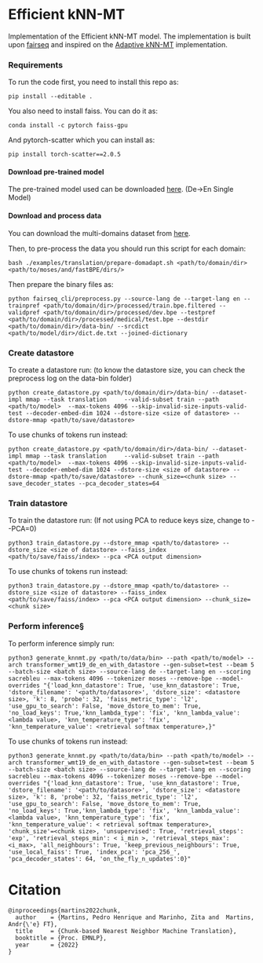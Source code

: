 # Efficient kNN-MT
Implementation of the Efficient kNN-MT model.
The implementation is built upon [fairseq](https://github.com/pytorch/fairseq) and inspired on the [Adaptive kNN-MT](https://github.com/zhengxxn/adaptive-knn-mt) implementation.

### Requirements

To run the code first, you need to install this repo as:

```
pip install --editable .
```

You  also need to install faiss. You can do it as:
```
conda install -c pytorch faiss-gpu
```
And  pytorch-scatter which you can install as:
```
pip install torch-scatter==2.0.5
```

####  Download pre-trained model
The pre-trained model used can be downloaded [here](https://github.com/pytorch/fairseq/blob/master/examples/wmt19/README.md). (De->En Single Model)

#### Download and process data
You can download the multi-domains dataset from [here](https://github.com/roeeaharoni/unsupervised-domain-clusters).

Then, to pre-process the data you should run this script for each domain:
```
bash ./examples/translation/prepare-domadapt.sh <path/to/domain/dir> <path/to/moses/and/fastBPE/dirs/>
```
Then prepare the binary files as:
```
python fairseq_cli/preprocess.py --source-lang de --target-lang en --trainpref <path/to/domain/dir>/processed/train.bpe.filtered --validpref <path/to/domain/dir>/processed/dev.bpe --testpref <path/to/domain/dir>/processed/medical/test.bpe --destdir <path/to/domain/dir>/data-bin/ --srcdict <path/to/model/dir>/dict.de.txt --joined-dictionary
```

### Create datastore
To create a datastore run: (to know the datastore size, you can check the preprocess log on the data-bin folder)
```
python create_datastore.py <path/to/domain/dir>/data-bin/ --dataset-impl mmap --task translation     --valid-subset train --path <path/to/model>  --max-tokens 4096 --skip-invalid-size-inputs-valid-test --decoder-embed-dim 1024 --dstore-size <size of datastore> --dstore-mmap <path/to/save/datastore>
```

To use chunks of tokens run instead:
```
python create_datastore.py <path/to/domain/dir>/data-bin/ --dataset-impl mmap --task translation     --valid-subset train --path <path/to/model>  --max-tokens 4096 --skip-invalid-size-inputs-valid-test --decoder-embed-dim 1024 --dstore-size <size of datastore> --dstore-mmap <path/to/save/datastore> --chunk_size=<chunk size> --save_decoder_states --pca_decoder_states=64
```

### Train datastore
To train the datastore run: (If not using PCA to reduce keys size, change to --PCA=0)
```
python3 train_datastore.py --dstore_mmap <path/to/datastore> --dstore_size <size of datastore> --faiss_index <path/to/save/faiss/index> --pca <PCA output dimension> 
```

To use chunks of tokens run instead:
```
python3 train_datastore.py --dstore_mmap <path/to/datastore> --dstore_size <size of datastore> --faiss_index <path/to/save/faiss/index> --pca <PCA output dimension> --chunk_size=<chunk size>
```

### Perform inference§
To perform inference simply run:
```
python3 generate_knnmt.py <path/to/data/bin> --path <path/to/model> --arch transformer_wmt19_de_en_with_datastore --gen-subset=test --beam 5 --batch-size <batch size> --source-lang de --target-lang en --scoring sacrebleu --max-tokens 4096 --tokenizer moses --remove-bpe --model-overrides "{'load_knn_datastore': True, 'use_knn_datastore': True, 'dstore_filename': '<path/to/datasore>', 'dstore_size': <datastore size>, 'k': 8, 'probe': 32, 'faiss_metric_type': 'l2', 'use_gpu_to_search': False, 'move_dstore_to_mem': True, 'no_load_keys': True,'knn_lambda_type': 'fix', 'knn_lambda_value': <lambda value>, 'knn_temperature_type': 'fix', 'knn_temperature_value': <retrieval softmax temperature>,}" 
```

To use chunks of tokens run instead:
```
python3 generate_knnmt.py <path/to/data/bin> --path <path/to/model> --arch transformer_wmt19_de_en_with_datastore --gen-subset=test --beam 5 --batch-size <batch size> --source-lang de --target-lang en --scoring sacrebleu --max-tokens 4096 --tokenizer moses --remove-bpe --model-overrides "{'load_knn_datastore': True, 'use_knn_datastore': True, 'dstore_filename': '<path/to/datasore>', 'dstore_size': <datastore size>, 'k': 8, 'probe': 32, 'faiss_metric_type': 'l2', 'use_gpu_to_search': False, 'move_dstore_to_mem': True, 'no_load_keys': True,'knn_lambda_type': 'fix', 'knn_lambda_value': <lambda value>, 'knn_temperature_type': 'fix', 'knn_temperature_value': < retrieval softmax temperature>, 'chunk_size'=<chunk size>, 'unsupervised': True, 'retrieval_steps': 'exp', 'retrieval_steps_min': < i_min >, 'retrieval_steps_max': <i_max>, 'all_neighbours': True, 'keep_previous_neighbours': True, 'use_local_faiss': True, 'index_pca': 'pca_256_', 'pca_decoder_states': 64, 'on_the_fly_n_updates':0}" 
```

# Citation

    @inproceedings{martins2022chunk,
      author    = {Martins, Pedro Henrique and Marinho, Zita and  Martins, Andr{\'e} FT},
      title     = {Chunk-based Nearest Neighbor Machine Translation},
      booktitle = {Proc. EMNLP},
      year      = {2022}
    }
